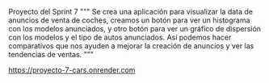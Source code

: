 Proyecto del Sprint 7
""" 
Se crea una aplicación para visualizar la data de anuncios de venta de coches, creamos un botón para ver un histograma con los modelos anunciados, y otro botón para ver un gráfico de dispersión con los modelos y el tipo de autos anunciados. Así podemos hacer comparativos que nos ayuden a mejorar la creación de anuncios y ver las tendencias de ventas.
"""

https://proyecto-7-cars.onrender.com 
